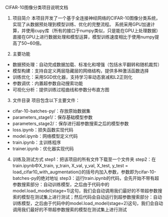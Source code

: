 CIFAR-10图像分类项目说明文档

1. 项目简介
本项目开发了一个基于全连接神经网络的CIFAR-10图像分类系统，实现了从数据预处理到模型训练、优化的完整流程。
系统采用GPU加速计算，并使用cupy库（所有的接口于numpy类似，只是能在GPU上处理数据） 直接在GPU上进行数据处理和模型运算，模型训练速度相比于使用numpy提高了50~60倍。

3. 主要功能
- 数据预处理：自动完成数据加载、标准化和增强（包括水平翻转和随机裁剪）
- 模型构建：支持自定义两层隐藏层的网络结构，提供多种激活函数选择
- 训练优化：采用SGD优化器，支持学习率动态衰减和L2正则化
- 参数调优：内置超参数自动搜索功能
- 可视化分析：提供训练过程曲线和参数分布直方图

3. 文件目录
项目包含以下主要文件：
- cifar-10-batches-py/：存放原始数据集
- parameters_stage1/：保存基础模型参数
- parameters_stage2/：保存进行超参数搜索之后的模型参数
- loss.ipynb：损失函数实现代码
- model.ipynb：网络模型定义代码
- train.ipynb：主训练程序
- trainer.ipynb：优化器实现代码

4. 训练及测试方式
   step1：把该项目的所有文件下载至一个文件夹
   step2：在train.ipynb中X_train, y_train, X_val, y_val, X_test, y_test = load_cifar10_with_augmentation()的括号内加入参数，参数即为cifar-10-batches-py的绝对地址
   step3：运行train.ipynb的代码，会先开始不带有超参数搜索部分：自动训练模型，之后由于代码中的model.load_model(stage=1)这句，我们会自动调用我们最好的不带超参数搜索的模型在测试集上进行测试；然后代码会自动运行到超参数搜索部分：自动训练模型，之后由于代码中的model.load_model(stage=2)这句，我们会自动调用我们最好的不带超参数搜索的模型在测试集上进行测试


